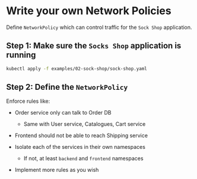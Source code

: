 # Write your own Network Policies

Define `NetworkPolicy` which can control traffic for the `Sock Shop` application.

## Step 1: Make sure the `Socks Shop` application is running

```bash
kubectl apply -f examples/02-sock-shop/sock-shop.yaml
```

## Step 2: Define the `NetworkPolicy`

Enforce rules like:

- Order service only can talk to Order DB
  - Same with User service, Catalogues, Cart service

- Frontend should not be able to reach Shipping service

- Isolate each of the services in their own namespaces
  - If not, at least `backend` and `frontend` namespaces

- Implement more rules as you wish
